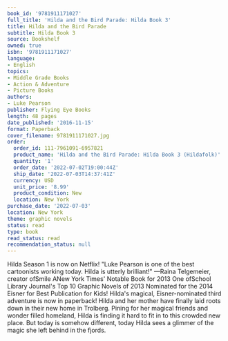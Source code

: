 ```yaml
---
book_id: '9781911171027'
full_title: 'Hilda and the Bird Parade: Hilda Book 3'
title: Hilda and the Bird Parade
subtitle: Hilda Book 3
source: Bookshelf
owned: true
isbn: '9781911171027'
language:
- English
topics:
- Middle Grade Books
- Action & Adventure
- Picture Books
authors:
- Luke Pearson
publisher: Flying Eye Books
length: 48 pages
date_published: '2016-11-15'
format: Paperback
cover_filename: 9781911171027.jpg
order:
  order_id: 111-7961091-6957821
  product_name: 'Hilda and the Bird Parade: Hilda Book 3 (Hildafolk)'
  quantity: '1'
  order_date: '2022-07-02T19:00:44Z'
  ship_date: '2022-07-03T14:37:41Z'
  currency: USD
  unit_price: '8.99'
  product_condition: New
  location: New York
purchase_date: '2022-07-03'
location: New York
theme: graphic novels
status: read
type: book
read_status: read
recommendation_status: null
---
```

Hilda Season 1 is now on Netflix!
"Luke Pearson is one of the best cartoonists working today. Hilda is utterly brilliant!"
—Raina Telgemeier, creator ofSmile
ANew York Times' Notable Book for 2013
One ofSchool Library Journal's Top 10 Graphic Novels of 2013
Nominated for the 2014 Eisner for Best Publication for Kids!
Hilda's magical, Eisner-nominated third adventure is now in paperback!
Hilda and her mother have finally laid roots down in their new home in Trolberg. Pining for her magical friends and wonder filled homeland, Hilda is finding it hard to fit in to this crowded new place. But today is somehow different, today Hilda sees a glimmer of the magic she left behind in the fjords.
